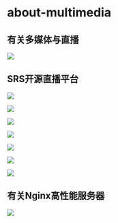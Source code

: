 # about-multimedia
## 有关多媒体与直播

![](./doc/有关多媒体与直播.png)

## SRS开源直播平台

![](./doc/产品比较.png)

![](./doc/核心功能对比.png)

![](./doc/网络协议对比.png)

![](./doc/体系结构对比.png)

![](./doc/安装部署对比.png)

![](./doc/code对比.png)

![](./doc/cdn友好性对比.png)

## 有关Nginx高性能服务器

![](./doc/有关Nginx.png)

